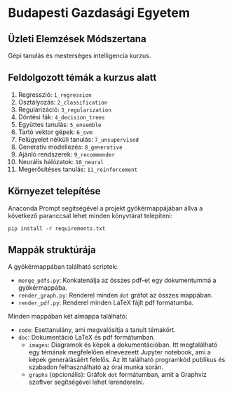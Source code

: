 # Budapesti Gazdasági Egyetem
## Üzleti Elemzések Módszertana
Gépi tanulás és mesterséges intelligencia kurzus.

## Feldolgozott témák a kurzus alatt
1. Regresszió: `1_regression`
2. Osztályozás: `2_classification`
3. Regularizáció: `3_regularization`
4. Döntési fák: `4_decision_trees`
5. Együttes tanulás: `5_ensemble`
6. Tartó vektor gépek: `6_svm`
7. Felügyelet nélküli tanulás: `7_unsupervised`
8. Generatív modellezés: `8_generative`
9. Ajánló rendszerek: `9_recommender`
10. Neurális hálózatok: `10_neural`
11. Megerősítéses tanulás: `11_reinforcement`

## Környezet telepítése
Anaconda Prompt segítségével a projekt gyökérmappájában állva a következő paranccsal lehet minden könyvtárat telepíteni: 
```
pip install -r requirements.txt
```

## Mappák struktúrája
A gyökérmappában található scriptek:  
- `merge_pdfs.py`: Konkatenálja az összes pdf-et egy dokumentummá a gyökérmappába.  
- `render_graph.py`: Renderel minden `dot` gráfot az összes mappában.  
- `render_pdf.py`: Renderel minden LaTeX fájlt pdf formátumba.  
    
Minden mappában két almappa található:  
- `code`: Esettanulány, ami megvalósítja a tanult témakört.  
- `doc`: Dokumentáció LaTeX és pdf formátumban.  
	- `images`: Diagramok és képek a dokumentációban. Itt megtalálható egy témának megfelelően elnevezeett Jupyter notebook, ami a képek generálásáért felelős. Az itt található programkód publikus és szabadon felhasználható az órai munka során.  
	- `graphs` (opcionális): Gráfok `dot` formátumban, amit a Graphviz szoftver segítségével lehet lerenderelni.   
